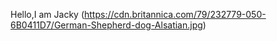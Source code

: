 Hello,I am Jacky
(https://cdn.britannica.com/79/232779-050-6B0411D7/German-Shepherd-dog-Alsatian.jpg) 
